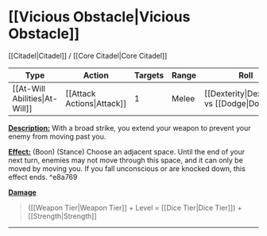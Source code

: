 # [[Vicious Obstacle|Vicious Obstacle]]
[[Citadel|Citadel]] / [[Core Citadel|Core Citadel]]

| Type | Action | Targets | Range | Roll |
| --- | --- | --- | --- | --- |
| [[At-Will Abilities\|At-Will]] | [[Attack Actions\|Attack]] | 1 | Melee | [[Dexterity\|Dexterity]] vs [[Dodge\|Dodge]] |
<u>**Description:**</u> With a broad strike, you extend your weapon to prevent your enemy from moving past you.

<u>**Effect:**</u> (Boon) (Stance) Choose an adjacent space. Until the end of your next turn, enemies may not move through this space, and it can only be moved by moving you. If you fall unconscious or are knocked down, this effect ends. ^e8a769


<u>**Damage**</u>
>([[Weapon Tier|Weapon Tier]] + Level = [[Dice Tier|Dice Tier]]) + [[Strength|Strength]]

---